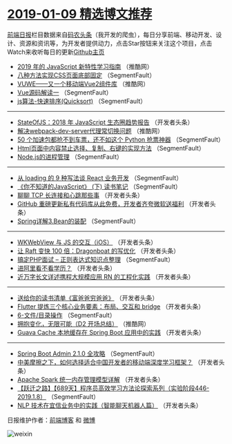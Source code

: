 # [2019-01-09 精选博文推荐](http://hao.caibaojian.com/date/2019/01/09)

[前端日报](http://caibaojian.com/c/news)栏目数据来自[码农头条](http://hao.caibaojian.com/)（我开发的爬虫），每日分享前端、移动开发、设计、资源和资讯等，为开发者提供动力，点击Star按钮来关注这个项目，点击Watch来收听每日的更新[Github主页](https://github.com/kujian/frontendDaily)
* [2019 年的 JavaScript 新特性学习指南](http://hao.caibaojian.com/97184.html) （推酷网）
* [八种方法实现CSS页面底部固定](http://hao.caibaojian.com/97131.html) （SegmentFault）
* [VUWE——又一个移动端Vue2组件库](http://hao.caibaojian.com/97181.html) （推酷网）
* [Vue源码解读一](http://hao.caibaojian.com/97125.html) （SegmentFault）
* [js算法-快速排序(Quicksort)](http://hao.caibaojian.com/97126.html) （SegmentFault）

***
* [StateOfJS：2018 年 JavaScript 生态圈趋势报告](http://hao.caibaojian.com/97161.html) （开发者头条）
* [解决webpack-dev-server代理常切换问题](http://hao.caibaojian.com/97182.html) （推酷网）
* [50 个加速包都抢不到车票，还不如这个 Python 抢票神器](http://hao.caibaojian.com/97124.html) （SegmentFault）
* [Html页面中内容禁止选择、复制、右键的实现方法](http://hao.caibaojian.com/97129.html) （SegmentFault）
* [Node.js的进程管理](http://hao.caibaojian.com/97123.html) （SegmentFault）

***
* [从 loading 的 9 种写法谈 React 业务开发](http://hao.caibaojian.com/97119.html) （SegmentFault）
* [《你不知道的JavaScript》 (下) 读书笔记](http://hao.caibaojian.com/97135.html) （SegmentFault）
* [聊聊 TCP 长连接和心跳那些事](http://hao.caibaojian.com/97136.html) （开发者头条）
* [GitHub 重磅更新私有代码库从此免费，开发者齐夸微软送福利](http://hao.caibaojian.com/97137.html) （开发者头条）
* [Spring详解3.Bean的装配](http://hao.caibaojian.com/97128.html) （SegmentFault）

***
* [WKWebView 与 JS 的交互（iOS）](http://hao.caibaojian.com/97162.html) （开发者头条）
* [让 Raft 变快 100 倍：Dragonboat 的写优化](http://hao.caibaojian.com/97139.html) （开发者头条）
* [搞定PHP面试 &#8211; 正则表达式知识点整理](http://hao.caibaojian.com/97118.html) （SegmentFault）
* [进阿里看不看学历？](http://hao.caibaojian.com/97150.html) （开发者头条）
* [近万字长文详述携程大规模应用 RN 的工程化实践](http://hao.caibaojian.com/97163.html) （开发者头条）

***
* [送给你的读书清单《富爸爸穷爸爸》](http://hao.caibaojian.com/97140.html) （开发者头条）
* [Flutter 提炼三个核心业务要素：布局、交互和 bridge](http://hao.caibaojian.com/97151.html) （开发者头条）
* [6-文件/目录操作](http://hao.caibaojian.com/97130.html) （SegmentFault）
* [拥抱变化，无限可能（D2 开场总结）](http://hao.caibaojian.com/97180.html) （推酷网）
* [Guava Cache 本地缓存在 Spring Boot 应用中的实践](http://hao.caibaojian.com/97141.html) （开发者头条）

***
* [Spring Boot Admin 2.1.0 全攻略](http://hao.caibaojian.com/97120.html) （SegmentFault）
* [中美摩擦之下，如何选择适合中国开发者的移动端深度学习框架？](http://hao.caibaojian.com/97152.html) （开发者头条）
* [Apache Spark 统一内存管理模型详解](http://hao.caibaojian.com/97142.html) （开发者头条）
* [【跃迁之路】【689天】程序员高效学习方法论探索系列（实验阶段446-2019.1.8）](http://hao.caibaojian.com/97121.html) （SegmentFault）
* [NLP 技术在宜信业务中的实践（智能聊天机器人篇）](http://hao.caibaojian.com/97153.html) （开发者头条）

日报维护作者：[前端博客](http://caibaojian.com/) 和 [微博](http://caibaojian.com/go/weibo)

![weixin](https://user-images.githubusercontent.com/3055447/38468989-651132ac-3b80-11e8-8e6b-15122322a9d7.png)
